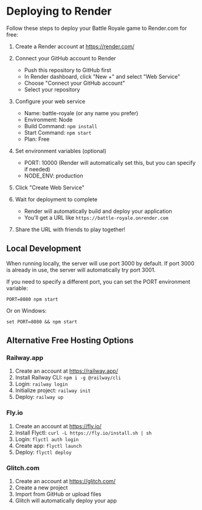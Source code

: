 # Deploying to Render

Follow these steps to deploy your Battle Royale game to Render.com for free:

1. Create a Render account at https://render.com/

2. Connect your GitHub account to Render
   - Push this repository to GitHub first
   - In Render dashboard, click "New +" and select "Web Service"
   - Choose "Connect your GitHub account"
   - Select your repository

3. Configure your web service
   - Name: battle-royale (or any name you prefer)
   - Environment: Node
   - Build Command: `npm install`
   - Start Command: `npm start`
   - Plan: Free

4. Set environment variables (optional)
   - PORT: 10000 (Render will automatically set this, but you can specify if needed)
   - NODE_ENV: production

5. Click "Create Web Service"

6. Wait for deployment to complete
   - Render will automatically build and deploy your application
   - You'll get a URL like `https://battle-royale.onrender.com`

7. Share the URL with friends to play together!

## Local Development

When running locally, the server will use port 3000 by default. If port 3000 is already in use, the server will automatically try port 3001.

If you need to specify a different port, you can set the PORT environment variable:

```
PORT=8080 npm start
```

Or on Windows:

```
set PORT=8080 && npm start
```

## Alternative Free Hosting Options

### Railway.app
1. Create an account at https://railway.app/
2. Install Railway CLI: `npm i -g @railway/cli`
3. Login: `railway login`
4. Initialize project: `railway init`
5. Deploy: `railway up`

### Fly.io
1. Create an account at https://fly.io/
2. Install Flyctl: `curl -L https://fly.io/install.sh | sh`
3. Login: `flyctl auth login`
4. Create app: `flyctl launch`
5. Deploy: `flyctl deploy`

### Glitch.com
1. Create an account at https://glitch.com/
2. Create a new project
3. Import from GitHub or upload files
4. Glitch will automatically deploy your app 